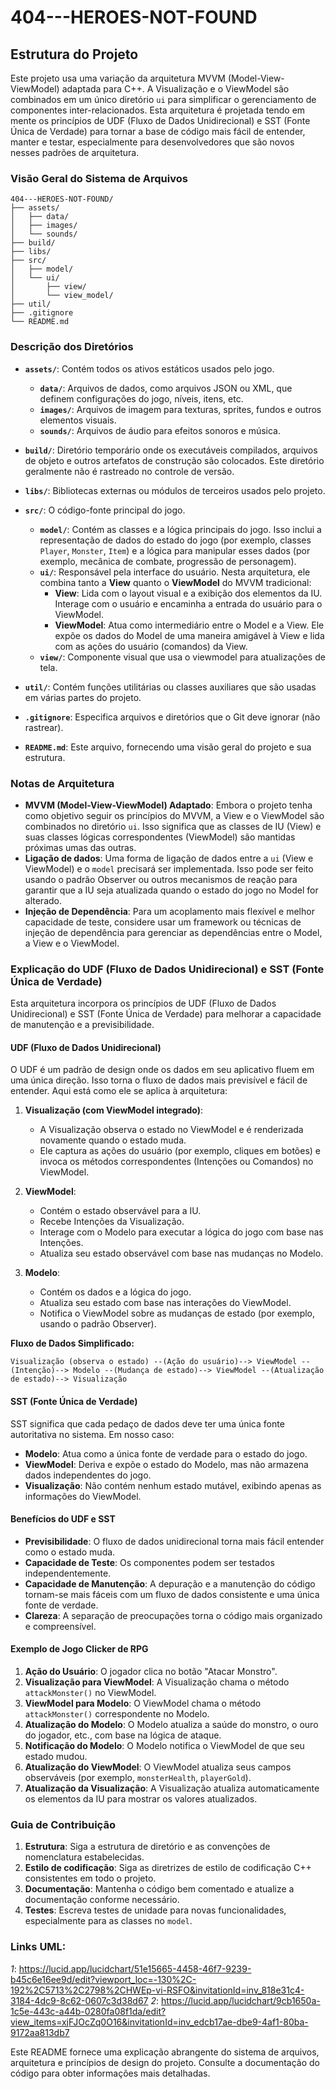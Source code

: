 # 404---HEROES-NOT-FOUND

## Estrutura do Projeto

Este projeto usa uma variação da arquitetura MVVM (Model-View-ViewModel) adaptada para C++. A Visualização e o ViewModel são combinados em um único diretório `ui` para simplificar o gerenciamento de componentes inter-relacionados. Esta arquitetura é projetada tendo em mente os princípios de UDF (Fluxo de Dados Unidirecional) e SST (Fonte Única de Verdade) para tornar a base de código mais fácil de entender, manter e testar, especialmente para desenvolvedores que são novos nesses padrões de arquitetura.

### Visão Geral do Sistema de Arquivos

```
404---HEROES-NOT-FOUND/
├── assets/
│   ├── data/
│   ├── images/
│   └── sounds/
├── build/
├── libs/
├── src/
│   ├── model/
│   └── ui/
│       ├── view/
│       └── view_model/
├── util/
├── .gitignore
└── README.md
```

### Descrição dos Diretórios

*   **`assets/`**: Contém todos os ativos estáticos usados pelo jogo.
    *   **`data/`**: Arquivos de dados, como arquivos JSON ou XML, que definem configurações do jogo, níveis, itens, etc.
    *   **`images/`**: Arquivos de imagem para texturas, sprites, fundos e outros elementos visuais.
    *   **`sounds/`**: Arquivos de áudio para efeitos sonoros e música.

*   **`build/`**: Diretório temporário onde os executáveis compilados, arquivos de objeto e outros artefatos de construção são colocados. Este diretório geralmente não é rastreado no controle de versão.

*   **`libs/`**: Bibliotecas externas ou módulos de terceiros usados pelo projeto.

*   **`src/`**: O código-fonte principal do jogo.
    *   **`model/`**: Contém as classes e a lógica principais do jogo. Isso inclui a representação de dados do estado do jogo (por exemplo, classes `Player`, `Monster`, `Item`) e a lógica para manipular esses dados (por exemplo, mecânica de combate, progressão de personagem).
    *   **`ui/`**: Responsável pela interface do usuário. Nesta arquitetura, ele combina tanto a **View** quanto o **ViewModel** do MVVM tradicional:
        *   **View**: Lida com o layout visual e a exibição dos elementos da IU. Interage com o usuário e encaminha a entrada do usuário para o ViewModel.
        *   **ViewModel**: Atua como intermediário entre o Model e a View. Ele expõe os dados do Model de uma maneira amigável à View e lida com as ações do usuário (comandos) da View.
    *   **`view/`**: Componente visual que usa o viewmodel para atualizações de tela.

*   **`util/`**: Contém funções utilitárias ou classes auxiliares que são usadas em várias partes do projeto.

*   **`.gitignore`**: Especifica arquivos e diretórios que o Git deve ignorar (não rastrear).

*   **`README.md`**: Este arquivo, fornecendo uma visão geral do projeto e sua estrutura.

### Notas de Arquitetura

*   **MVVM (Model-View-ViewModel) Adaptado**: Embora o projeto tenha como objetivo seguir os princípios do MVVM, a View e o ViewModel são combinados no diretório `ui`. Isso significa que as classes de IU (View) e suas classes lógicas correspondentes (ViewModel) são mantidas próximas umas das outras.
*   **Ligação de dados**: Uma forma de ligação de dados entre a `ui` (View e ViewModel) e o `model` precisará ser implementada. Isso pode ser feito usando o padrão Observer ou outros mecanismos de reação para garantir que a IU seja atualizada quando o estado do jogo no Model for alterado.
*   **Injeção de Dependência**: Para um acoplamento mais flexível e melhor capacidade de teste, considere usar um framework ou técnicas de injeção de dependência para gerenciar as dependências entre o Model, a View e o ViewModel.

### Explicação do UDF (Fluxo de Dados Unidirecional) e SST (Fonte Única de Verdade)

Esta arquitetura incorpora os princípios de UDF (Fluxo de Dados Unidirecional) e SST (Fonte Única de Verdade) para melhorar a capacidade de manutenção e a previsibilidade.

#### UDF (Fluxo de Dados Unidirecional)

O UDF é um padrão de design onde os dados em seu aplicativo fluem em uma única direção. Isso torna o fluxo de dados mais previsível e fácil de entender. Aqui está como ele se aplica à arquitetura:

1. **Visualização (com ViewModel integrado)**:
    
    *   A Visualização observa o estado no ViewModel e é renderizada novamente quando o estado muda.
    *   Ele captura as ações do usuário (por exemplo, cliques em botões) e invoca os métodos correspondentes (Intenções ou Comandos) no ViewModel.
2. **ViewModel**:
    
    *   Contém o estado observável para a IU.
    *   Recebe Intenções da Visualização.
    *   Interage com o Modelo para executar a lógica do jogo com base nas Intenções.
    *   Atualiza seu estado observável com base nas mudanças no Modelo.
3. **Modelo**:
    
    *   Contém os dados e a lógica do jogo.
    *   Atualiza seu estado com base nas interações do ViewModel.
    *   Notifica o ViewModel sobre as mudanças de estado (por exemplo, usando o padrão Observer).
    

**Fluxo de Dados Simplificado:**

```
Visualização (observa o estado) --(Ação do usuário)--> ViewModel --(Intenção)--> Modelo --(Mudança de estado)--> ViewModel --(Atualização de estado)--> Visualização
```

#### SST (Fonte Única de Verdade)

SST significa que cada pedaço de dados deve ter uma única fonte autoritativa no sistema. Em nosso caso:

*   **Modelo**: Atua como a única fonte de verdade para o estado do jogo.
*   **ViewModel**: Deriva e expõe o estado do Modelo, mas não armazena dados independentes do jogo.
*   **Visualização**: Não contém nenhum estado mutável, exibindo apenas as informações do ViewModel.

#### Benefícios do UDF e SST

*   **Previsibilidade**: O fluxo de dados unidirecional torna mais fácil entender como o estado muda.
*   **Capacidade de Teste**: Os componentes podem ser testados independentemente.
*   **Capacidade de Manutenção**: A depuração e a manutenção do código tornam-se mais fáceis com um fluxo de dados consistente e uma única fonte de verdade.
*   **Clareza**: A separação de preocupações torna o código mais organizado e compreensível.

#### Exemplo de Jogo Clicker de RPG

1. **Ação do Usuário**: O jogador clica no botão "Atacar Monstro".
2. **Visualização para ViewModel**: A Visualização chama o método `attackMonster()` no ViewModel.
3. **ViewModel para Modelo**: O ViewModel chama o método `attackMonster()` correspondente no Modelo.
4. **Atualização do Modelo**: O Modelo atualiza a saúde do monstro, o ouro do jogador, etc., com base na lógica de ataque.
5. **Notificação do Modelo**: O Modelo notifica o ViewModel de que seu estado mudou.
6. **Atualização do ViewModel**: O ViewModel atualiza seus campos observáveis (por exemplo, `monsterHealth`, `playerGold`).
7. **Atualização da Visualização**: A Visualização atualiza automaticamente os elementos da IU para mostrar os valores atualizados.

### Guia de Contribuição

1. **Estrutura**: Siga a estrutura de diretório e as convenções de nomenclatura estabelecidas.
2. **Estilo de codificação**: Siga as diretrizes de estilo de codificação C++ consistentes em todo o projeto.
3. **Documentação**: Mantenha o código bem comentado e atualize a documentação conforme necessário.
4. **Testes**: Escreva testes de unidade para novas funcionalidades, especialmente para as classes no `model`.

### Links UML:
*1*:  https://lucid.app/lucidchart/51e15665-4458-46f7-9239-b45c6e16ee9d/edit?viewport_loc=-130%2C-192%2C5713%2C2798%2CHWEp-vi-RSFO&invitationId=inv_818e31c4-3184-4dc9-8c62-0607c3d38d67
*2*:  https://lucid.app/lucidchart/9cb1650a-1c5e-443c-a44b-0280fa08f1da/edit?view_items=xjFJOcZq0O16&invitationId=inv_edcb17ae-dbe9-4af1-80ba-9172aa813db7

Este README fornece uma explicação abrangente do sistema de arquivos, arquitetura e princípios de design do projeto. Consulte a documentação do código para obter informações mais detalhadas.
